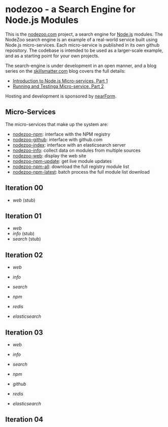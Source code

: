 nodezoo - a Search Engine for Node.js Modules
===============================================================

This is the [nodezoo.com](http://nodezoo.com) project, a search engine for
[Node.js](http://nodejs.org) modules. The NodeZoo search engine is an
example of a real-world service built using Node.js
micro-services. Each micro-service is published in its own github
repository. The codebase is intended to be used as a larger-scale
example, and as a starting point for your own projects.

The search-engine is under development in an open manner, and a blog
series on the [skillsmatter.com](http://skillsmatter.com) blog covers
the full details:

   * [Introduction to Node.js Micro-services, Part 1](http://blog.skillsmatter.com/2014/09/10/build-a-search-engine-for-node-js-modules-using-microservices-part-1/)
   * [Running and Testinga Micro-service, Part 2](http://blog.skillsmatter.com/2014/09/17/build-a-search-engine-for-node-js-modules-using-microservices-part-2/)

Hosting and development is sponsored by [nearForm](http://nearform.com).


## Micro-Services

The micro-services that make up the system are:

   * [nodezoo-npm](http://github.com/rjrodger/nodezoo-npm): interface with the NPM registry
   * [nodezoo-github](http://github.com/rjrodger/nodezoo-github): interface with github.com
   * [nodezoo-index](http://github.com/rjrodger/nodezoo-index): interface with an elasticsearch server
   * [nodezoo-info](http://github.com/rjrodger/nodezoo-info): collect data on modules from multiple sources
   * [nodezoo-web](http://github.com/rjrodger/nodezoo-web): display the web site
   * [nodezoo-npm-update](http://github.com/rjrodger/nodezoo-npm-update): get live module updates
   * [nodezoo-npm-all](http://github.com/rjrodger/nodezoo-npm-all): download the full registry module list
   * [nodezoo-npm-latest](http://github.com/rjrodger/nodezoo-npm-latest): batch process the full module list download



## Iteration 00

   * _web_ (stub)

## Iteration 01

   * _web_
   * _info_  (stub)
   * _search_  (stub)

## Iteration 02

   * _web_
   * _info_
   * _search_
   * _npm_

   * _redis_
   * _elasticsearch_

## Iteration 03

   * _web_
   * _info_
   * _search_
   * _npm_
   * _github_

   * _redis_
   * _elasticsearch_


## Iteration 04

